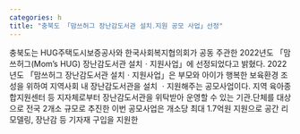 ```yaml
---
categories: h
title: "충북도 「맘쓰허그 장난감도서관 설치․지원 공모 사업」선정"
---
```

충북도는 HUG주택도시보증공사와 한국사회복지협의회가 공동 주관한 2022년도 「맘쓰허그(Mom’s HUG) 장난감도서관 설치ㆍ지원사업」에 선정되었다고 밝혔다. 2022년도 「맘쓰허그 장난감도서관 설치ㆍ지원사업」은 부모와 아이가 행복한 보육환경 조성을 위하여 지역사회 내 장난감도서관을 설치 ㆍ지원해주는 공모사업이다. 지역 육아종합지원센터 등 지자체로부터 장난감도서관을 위탁받아 운영할 수 있는 기관․단체를 대상으로 전국 2개소 규모로 추진한 이번 공모사업은 개소당 최대 1.7억원 지원으로 공간 리모델링, 장난감 등 기자재 구입을 지원한